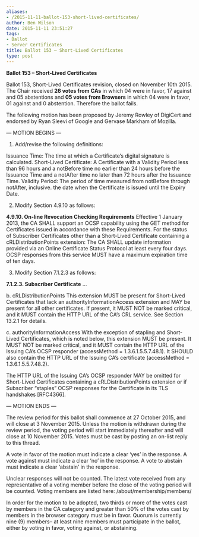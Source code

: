 ```yaml
---
aliases:
- /2015-11-11-ballot-153-short-lived-certificates/
author: Ben Wilson
date: 2015-11-11 23:51:27
tags:
- Ballot
- Server Certificates
title: Ballot 153 – Short-Lived Certificates
type: post
---
```


**Ballot 153 – Short-Lived Certificates**

Ballot 153, Short-Lived Certificates revision, closed on November 10th 2015.
The Chair received **26 votes from CAs** in which 04 were in favor, 17 against and 05 abstentions and **05 votes from Browsers** in which 04 were in favor, 01 against and 0 abstention.
Therefore the ballot fails.

The following motion has been proposed by Jeremy Rowley of DigiCert and endorsed by Ryan Sleevi of Google and Gervase Markham of Mozilla.

— MOTION BEGINS —

1. Add/revise the following definitions:

Issuance Time: The time at which a Certificate’s digital signature is calculated.
Short-Lived Certificate: A Certificate with a Validity Period less than 96 hours and a notBefore time no earlier than 24 hours before the Issuance Time and a notAfter time no later than 72 hours after the Issuance Time.
Validity Period: The period of time measured from notBefore through notAfter, inclusive. the date when the Certificate is issued until the Expiry Date.

2. Modify Section 4.9.10 as follows:

**4.9.10. On‐line Revocation Checking Requirements**
Effective 1 January 2013, the CA SHALL support an OCSP capability using the GET method for Certificates issued in accordance with these Requirements.
For the status of Subscriber Certificates other than a Short-Lived Certificate containing a cRLDistributionPoints extension: The CA SHALL update information provided via an Online Certificate Status Protocol at least every four days. OCSP responses from this service MUST have a maximum expiration time of ten days.

3. Modify Section 7.1.2.3 as follows:

**7.1.2.3. Subscriber Certificate** …

b. cRLDistributionPoints This extension MUST be present for Short-Lived Certificates that lack an authorityInformationAccess extension and MAY be present for all other certificates. If present, it MUST NOT be marked critical, and it MUST contain the HTTP URL of the CA’s CRL service. See Section 13.2.1 for details.

c. authorityInformationAccess With the exception of stapling and Short-Lived Certificates, which is noted below, this extension MUST be present. It MUST NOT be marked critical, and it MUST contain the HTTP URL of the Issuing CA’s OCSP responder (accessMethod = 1.3.6.1.5.5.7.48.1). It SHOULD also contain the HTTP URL of the Issuing CA’s certificate (accessMethod = 1.3.6.1.5.5.7.48.2).

The HTTP URL of the Issuing CA’s OCSP responder MAY be omitted for Short-Lived Certificates containing a cRLDistributionPoints extension or if Subscriber “staples” OCSP responses for the Certificate in its TLS handshakes \[RFC4366\].

— MOTION ENDS —

The review period for this ballot shall commence at 27 October 2015, and will close at 3 November 2015. Unless the motion is withdrawn during the review period, the voting period will start immediately thereafter and will close at 10 November 2015. Votes must be cast by posting an on-list reply to this thread.

A vote in favor of the motion must indicate a clear ‘yes’ in the response. A vote against must indicate a clear ‘no’ in the response. A vote to abstain must indicate a clear ‘abstain’ in the response.

Unclear responses will not be counted. The latest vote received from any representative of a voting member before the close of the voting period will be counted. Voting members are listed here: /about/membership/members/

In order for the motion to be adopted, two thirds or more of the votes cast by members in the CA category and greater than 50% of the votes cast by members in the browser category must be in favor. Quorum is currently nine (9) members– at least nine members must participate in the ballot, either by voting in favor, voting against, or abstaining.